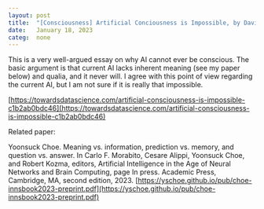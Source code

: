 ```yaml
---
layout: post
title:  "[Consciousness] Artificial Conciousness is Impossible, by David Hsing"
date:   January 18, 2023
categ:  none
---
```






This is a very well-argued essay on why AI cannot ever be conscious. The basic argument is that current AI lacks inherent meaning (see my paper below) and qualia, and it never will. I agree with this point of view regarding the current AI, but I am not sure if it is really that impossible. 

[https://towardsdatascience.com/artificial-consciousness-is-impossible-c1b2ab0bdc46](https://towardsdatascience.com/artificial-consciousness-is-impossible-c1b2ab0bdc46) 



Related paper: 

Yoonsuck Choe. Meaning vs. information, prediction vs. memory, and question vs. answer. In Carlo F. Morabito, Cesare Alippi, Yoonsuck Choe, and Robert Kozma, editors, Artificial Intelligence in the Age of Neural Networks and Brain Computing, page In press. Academic Press, Cambridge, MA, second edition, 2023. [https://yschoe.github.io/pub/choe-innsbook2023-preprint.pdf](https://yschoe.github.io/pub/choe-innsbook2023-preprint.pdf)

 

